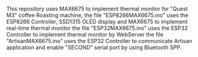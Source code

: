 This repository uses MAX6675 to implement thermal monitor for "Quest M3" coffee Roasting machine,
the file "ESP8266MAX6675.ino" uses the ESP8266 Controller, SSD1315 OLED display and MAX6675 to implement real-time thermal monitor
the file "ESP32MAX6675.ino" uses the ESP32 Controller to implement thermal monitor by WebServer
the file "ArtisanMAX6675.ino" uses the ESP32 Controller to communicate Artisan application and enable "SECOND" serial port by using Bluetooth SPP.
